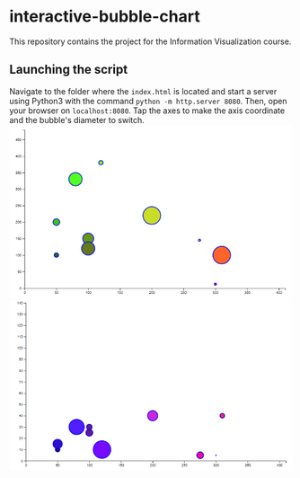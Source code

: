 # interactive-bubble-chart
This repository contains the project for the Information Visualization course.
## Launching the script
Navigate to the folder where the `index.html` is located
and start a server using Python3 with the command `python -m http.server 8080`. Then, open your browser on `localhost:8080`.
Tap the axes to make the axis coordinate and the bubble's diameter to switch.
![picture](example.PNG)
![picture](example2.PNG)


